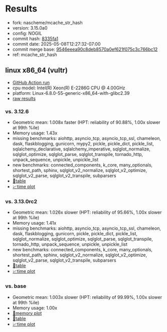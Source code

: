 # Results

- fork: nascheme/mcache_str_hash
- version: 3.15.0a0
- config: NOGIL
- commit hash: [8335fa1](https://github.com/nascheme/cpython/commit/8335fa1)
- commit date: 2025-05-08T12:27:32-07:00
- commit merge base: [9546eeea90c8deb8570a0ef621f075c3c766bc12](https://github.com/python/cpython/commit/9546eeea90c8deb8570a0ef621f075c3c766bc12)
- ref: mcache_str_hash

## linux x86_64 (vultr)

- [GitHub Action run](https://github.com/facebookexperimental/free-threading-benchmarking/actions/runs/14915072017)
- cpu model: Intel(R) Xeon(R) E-2286G CPU @ 4.00GHz
- platform: Linux-6.8.0-55-generic-x86_64-with-glibc2.39
- [raw results](bm-20250508-vultr-x86_64-nascheme-mcache_str_hash-3.15.0a0-8335fa1.json)

### vs. 3.12.6

- Geometric mean: 1.008x faster (HPT: reliability of 90.88%, 1.00x slower at 99th %ile)
- Memory usage: 1.43x
- missing benchmarks: aiohttp, asyncio_tcp, asyncio_tcp_ssl, chameleon, dask, flaskblogging, gunicorn, mypy2, pickle, pickle_dict, pickle_list, sqlalchemy_declarative, sqlalchemy_imperative, sqlglot_normalize, sqlglot_optimize, sqlglot_parse, sqlglot_transpile, tornado_http, unpack_sequence, unpickle, unpickle_list
- new benchmarks: connected_components, k_core, many_optionals, shortest_path, sphinx, sqlglot_v2_normalize, sqlglot_v2_optimize, sqlglot_v2_parse, sqlglot_v2_transpile, subparsers
- [📄table](bm-20250508-vultr-x86_64-nascheme-mcache_str_hash-3.15.0a0-8335fa1-vs-3.12.6.md)
- [📈time plot](bm-20250508-vultr-x86_64-nascheme-mcache_str_hash-3.15.0a0-8335fa1-vs-3.12.6.svg)

### vs. 3.13.0rc2

- Geometric mean: 1.026x slower (HPT: reliability of 95.66%, 1.00x slower at 99th %ile)
- Memory usage: 1.41x
- missing benchmarks: aiohttp, asyncio_tcp, asyncio_tcp_ssl, chameleon, dask, flaskblogging, gunicorn, pickle, pickle_dict, pickle_list, sqlglot_normalize, sqlglot_optimize, sqlglot_parse, sqlglot_transpile, tornado_http, unpack_sequence, unpickle, unpickle_list
- new benchmarks: connected_components, k_core, many_optionals, shortest_path, sphinx, sqlglot_v2_normalize, sqlglot_v2_optimize, sqlglot_v2_parse, sqlglot_v2_transpile, subparsers
- [📄table](bm-20250508-vultr-x86_64-nascheme-mcache_str_hash-3.15.0a0-8335fa1-vs-3.13.0rc2.md)
- [📈time plot](bm-20250508-vultr-x86_64-nascheme-mcache_str_hash-3.15.0a0-8335fa1-vs-3.13.0rc2.svg)

### vs. base

- Geometric mean: 1.003x slower (HPT: reliability of 99.99%, 1.00x slower at 99th %ile)
- Memory usage: 1.00x
- [🧠memory plot](bm-20250508-vultr-x86_64-nascheme-mcache_str_hash-3.15.0a0-8335fa1-vs-base-mem.svg)
- [📄table](bm-20250508-vultr-x86_64-nascheme-mcache_str_hash-3.15.0a0-8335fa1-vs-base.md)
- [📈time plot](bm-20250508-vultr-x86_64-nascheme-mcache_str_hash-3.15.0a0-8335fa1-vs-base.svg)

